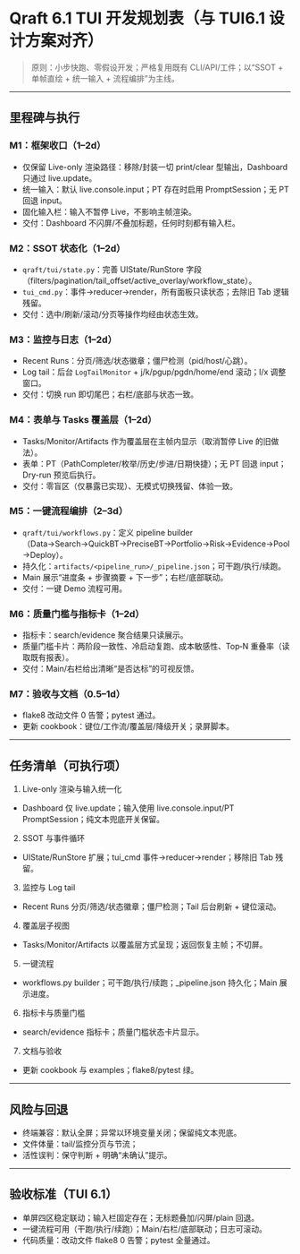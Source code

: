 # Qraft 6.1 TUI 开发规划表（与 TUI6.1 设计方案对齐）

> 原则：小步快跑、零假设开发；严格复用既有 CLI/API/工件；以“SSOT + 单帧直绘 + 统一输入 + 流程编排”为主线。

---

## 里程碑与执行

### M1：框架收口（1–2d）
- 仅保留 Live-only 渲染路径：移除/封装一切 print/clear 型输出，Dashboard 只通过 live.update。
- 统一输入：默认 live.console.input；PT 存在时启用 PromptSession；无 PT 回退 input。
- 固化输入栏：输入不暂停 Live，不影响主帧渲染。
- 交付：Dashboard 不闪屏/不叠加标题，任何时刻都有输入栏。

### M2：SSOT 状态化（1–2d）
- `qraft/tui/state.py`：完善 UIState/RunStore 字段（filters/pagination/tail_offset/active_overlay/workflow_state）。
- `tui_cmd.py`：事件→reducer→render，所有面板只读状态；去除旧 Tab 逻辑残留。
- 交付：选中/刷新/滚动/分页等操作均经由状态生效。

### M3：监控与日志（1–2d）
- Recent Runs：分页/筛选/状态徽章；僵尸检测（pid/host/心跳）。
- Log tail：后台 `LogTailMonitor` + j/k/pgup/pgdn/home/end 滚动；l/x 调整窗口。
- 交付：切换 run 即切尾巴；右栏/底部与状态一致。

### M4：表单与 Tasks 覆盖层（1–2d）
- Tasks/Monitor/Artifacts 作为覆盖层在主帧内显示（取消暂停 Live 的旧做法）。
- 表单：PT（PathCompleter/枚举/历史/步进/日期快捷）；无 PT 回退 input；Dry-run 预览后执行。
- 交付：零盲区（仅暴露已实现）、无模式切换残留、体验一致。

### M5：一键流程编排（2–3d）
- `qraft/tui/workflows.py`：定义 pipeline builder（Data→Search→QuickBT→PreciseBT→Portfolio→Risk→Evidence→Pool→Deploy）。
- 持久化：`artifacts/<pipeline_run>/_pipeline.json`；可干跑/执行/续跑。
- Main 展示“进度条 + 步骤摘要 + 下一步”；右栏/底部联动。
- 交付：一键 Demo 流程可用。

### M6：质量门槛与指标卡（1–2d）
- 指标卡：search/evidence 聚合结果只读展示。
- 质量门槛卡片：两阶段一致性、冷启动复跑、成本敏感性、Top‑N 重叠率（读取既有报表）。
- 交付：Main/右栏给出清晰“是否达标”的可视反馈。

### M7：验收与文档（0.5–1d）
- flake8 改动文件 0 告警；pytest 通过。
- 更新 cookbook：键位/工作流/覆盖层/降级开关；录屏脚本。

---

## 任务清单（可执行项）
1) Live-only 渲染与输入统一化
- Dashboard 仅 live.update；输入使用 live.console.input/PT PromptSession；纯文本兜底开关保留。

2) SSOT 与事件循环
- UIState/RunStore 扩展；tui_cmd 事件→reducer→render；移除旧 Tab 残留。

3) 监控与 Log tail
- Recent Runs 分页/筛选/状态徽章；僵尸检测；Tail 后台刷新 + 键位滚动。

4) 覆盖层子视图
- Tasks/Monitor/Artifacts 以覆盖层方式呈现；返回恢复主帧；不切屏。

5) 一键流程
- workflows.py builder；可干跑/执行/续跑；_pipeline.json 持久化；Main 展示进度。

6) 指标卡与质量门槛
- search/evidence 指标卡；质量门槛状态卡片显示。

7) 文档与验收
- 更新 cookbook 与 examples；flake8/pytest 绿。

---

## 风险与回退
- 终端兼容：默认全屏；异常以环境变量关闭；保留纯文本兜底。
- 文件体量：tail/监控分页与节流；
- 活性误判：保守判断 + 明确“未确认”提示。

---

## 验收标准（TUI 6.1）
- 单屏四区稳定联动；输入栏固定存在；无标题叠加/闪屏/plain 回退。
- 一键流程可用（干跑/执行/续跑）；Main/右栏/底部联动；日志可滚动。
- 代码质量：改动文件 flake8 0 告警；pytest 全量通过。

